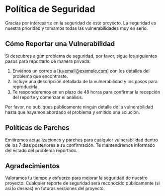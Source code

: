 # Política de Seguridad

Gracias por interesarte en la seguridad de este proyecto. La seguridad es nuestra prioridad y tomamos todas las vulnerabilidades muy en serio.

## Cómo Reportar una Vulnerabilidad

Si descubres algún problema de seguridad, por favor, sigue los siguientes pasos para reportarlo de manera privada:

1. Envíanos un correo a [tu-email@example.com] con los detalles del problema que encontraste.
2. Incluye una descripción detallada de la vulnerabilidad y los pasos para reproducirla.
3. Te responderemos en un plazo de 48 horas para confirmar la recepción del reporte y comenzar el análisis.

Por favor, no publiques públicamente ningún detalle de la vulnerabilidad hasta que hayamos abordado el problema y emitido una solución.

## Políticas de Parches

Emitiremos actualizaciones y parches para cualquier vulnerabilidad dentro de los 7 días posteriores a su confirmación. Te mantendremos informado del estado del problema reportado.

## Agradecimientos

Valoramos tu tiempo y esfuerzo para mejorar la seguridad de nuestro proyecto. Cualquier reporte de seguridad será reconocido públicamente (si así lo deseas) en futuras versiones del proyecto.
